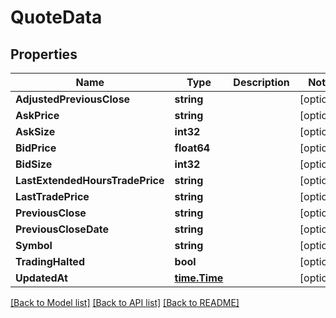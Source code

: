 # QuoteData

## Properties

Name | Type | Description | Notes
------------ | ------------- | ------------- | -------------
**AdjustedPreviousClose** | **string** |  | [optional] 
**AskPrice** | **string** |  | [optional] 
**AskSize** | **int32** |  | [optional] 
**BidPrice** | **float64** |  | [optional] 
**BidSize** | **int32** |  | [optional] 
**LastExtendedHoursTradePrice** | **string** |  | [optional] 
**LastTradePrice** | **string** |  | [optional] 
**PreviousClose** | **string** |  | [optional] 
**PreviousCloseDate** | **string** |  | [optional] 
**Symbol** | **string** |  | [optional] 
**TradingHalted** | **bool** |  | [optional] 
**UpdatedAt** | [**time.Time**](time.Time.md) |  | [optional] 

[[Back to Model list]](../README.md#documentation-for-models) [[Back to API list]](../README.md#documentation-for-api-endpoints) [[Back to README]](../README.md)


